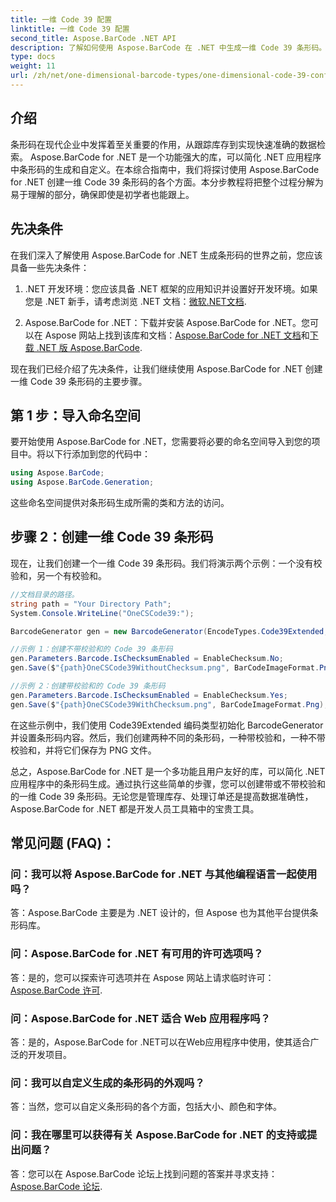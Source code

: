 ```yaml
---
title: 一维 Code 39 配置
linktitle: 一维 Code 39 配置
second_title: Aspose.BarCode .NET API
description: 了解如何使用 Aspose.BarCode 在 .NET 中生成一维 Code 39 条形码。开发人员的分步指南。
type: docs
weight: 11
url: /zh/net/one-dimensional-barcode-types/one-dimensional-code-39-configuration/
---
```


## 介绍

条形码在现代企业中发挥着至关重要的作用，从跟踪库存到实现快速准确的数据检索。 Aspose.BarCode for .NET 是一个功能强大的库，可以简化 .NET 应用程序中条形码的生成和自定义。在本综合指南中，我们将探讨使用 Aspose.BarCode for .NET 创建一维 Code 39 条形码的各个方面。本分步教程将把整个过程分解为易于理解的部分，确保即使是初学者也能跟上。

## 先决条件

在我们深入了解使用 Aspose.BarCode for .NET 生成条形码的世界之前，您应该具备一些先决条件：

1.  .NET 开发环境：您应该具备 .NET 框架的应用知识并设置好开发环境。如果您是 .NET 新手，请考虑浏览 .NET 文档：[微软.NET文档](https://docs.microsoft.com/en-us/dotnet/).

2. Aspose.BarCode for .NET：下载并安装 Aspose.BarCode for .NET。您可以在 Aspose 网站上找到该库和文档：[Aspose.BarCode for .NET 文档](https://reference.aspose.com/barcode/net/)和[下载 .NET 版 Aspose.BarCode](https://releases.aspose.com/barcode/net/).

现在我们已经介绍了先决条件，让我们继续使用 Aspose.BarCode for .NET 创建一维 Code 39 条形码的主要步骤。

## 第 1 步：导入命名空间
要开始使用 Aspose.BarCode for .NET，您需要将必要的命名空间导入到您的项目中。将以下行添加到您的代码中：

```csharp
using Aspose.BarCode;
using Aspose.BarCode.Generation;
```

这些命名空间提供对条形码生成所需的类和方法的访问。

## 步骤 2：创建一维 Code 39 条形码

现在，让我们创建一个一维 Code 39 条形码。我们将演示两个示例：一个没有校验和，另一个有校验和。

```csharp
//文档目录的路径。
string path = "Your Directory Path";
System.Console.WriteLine("OneCSCode39:");

BarcodeGenerator gen = new BarcodeGenerator(EncodeTypes.Code39Extended, "CODE");

//示例 1：创建不带校验和的 Code 39 条形码
gen.Parameters.Barcode.IsChecksumEnabled = EnableChecksum.No;
gen.Save($"{path}OneCSCode39WithoutChecksum.png", BarCodeImageFormat.Png);

//示例 2：创建带校验和的 Code 39 条形码
gen.Parameters.Barcode.IsChecksumEnabled = EnableChecksum.Yes;
gen.Save($"{path}OneCSCode39WithChecksum.png", BarCodeImageFormat.Png);
```

在这些示例中，我们使用 Code39Extended 编码类型初始化 BarcodeGenerator 并设置条形码内容。然后，我们创建两种不同的条形码，一种带校验和，一种不带校验和，并将它们保存为 PNG 文件。

总之，Aspose.BarCode for .NET 是一个多功能且用户友好的库，可以简化 .NET 应用程序中的条形码生成。通过执行这些简单的步骤，您可以创建带或不带校验和的一维 Code 39 条形码。无论您是管理库存、处理订单还是提高数据准确性，Aspose.BarCode for .NET 都是开发人员工具箱中的宝贵工具。

## 常见问题 (FAQ)：

### 问：我可以将 Aspose.BarCode for .NET 与其他编程语言一起使用吗？
答：Aspose.BarCode 主要是为 .NET 设计的，但 Aspose 也为其他平台提供条形码库。

### 问：Aspose.BarCode for .NET 有可用的许可选项吗？
答：是的，您可以探索许可选项并在 Aspose 网站上请求临时许可：[Aspose.BarCode 许可](https://purchase.aspose.com/temporary-license/).

### 问：Aspose.BarCode for .NET 适合 Web 应用程序吗？
答：是的，Aspose.BarCode for .NET可以在Web应用程序中使用，使其适合广泛的开发项目。

### 问：我可以自定义生成的条形码的外观吗？
答：当然，您可以自定义条形码的各个方面，包括大小、颜色和字体。

### 问：我在哪里可以获得有关 Aspose.BarCode for .NET 的支持或提出问题？
答：您可以在 Aspose.BarCode 论坛上找到问题的答案并寻求支持：[Aspose.BarCode 论坛](https://forum.aspose.com/c/barcode/13).
